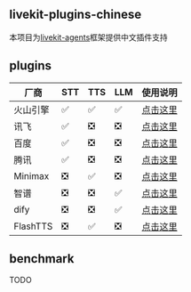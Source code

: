 ## livekit-plugins-chinese

本项目为[livekit-agents](https://github.com/livekit/agents)框架提供中文插件支持


## plugins

| 厂商 | STT | TTS | LLM | 使用说明 |
| ---- | --- | --- | --- | --- |
| 火山引擎 | ✅  | ✅  | ✅  | [点击这里](livekit-plugins/livekit-plugins-volcengine) |
| 讯飞 | ✅  | ❎ | ❎ | [点击这里](livekit-plugins/livekit-plugins-xunfei) |
| 百度 | ✅  | ❎ | ❎ | [点击这里](livekit-plugins/livekit-plugins-baidu) |
| 腾讯 | ✅  | ❎ | ❎ | [点击这里](livekit-plugins/livekit-plugins-tencent) |
| Minimax | ❎ | ✅  | ❎ | [点击这里](livekit-plugins/livekit-plugins-minimax) |
| 智谱 | ❎ | ❎  | ✅  | [点击这里](livekit-plugins/livekit-plugins-zhipu) |
| dify | ❎ | ❎  | ✅  | [点击这里](livekit-plugins/livekit-plugins-dify) |
| FlashTTS | ❎ | ✅  | ❎ | [点击这里](livekit-plugins/livekit-plugins-flashtts) |



## benchmark

TODO

